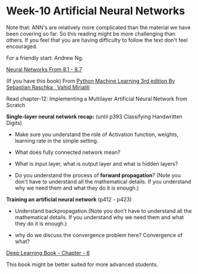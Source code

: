 # Week-10 Artificial Neural Networks

Note that: ANN's are relatively more complicated than the material we have been covering so far. So this reading might be more challenging than others. If you feel that you are having difficulty to follow the text don't feel encouraged.


For a friendly start: Andrew Ng.

[Neural Networks From 8.1 - 8.7](https://www.youtube.com/playlist?list=PLLssT5z_DsK-h9vYZkQkYNWcItqhlRJLN)

(If you have this book) From [Python Machine Learning 3rd edition By Sebastian Raschka , Vahid Mirjalili](https://www.packtpub.com/product/python-machine-learning-third-edition/9781789955750)

Read chapter-12: Implementing a Multilayer Artificial Neural Network from Scratch

__Single-layer neural network recap:__ (until p393 Classifying Handwritten Digits)

- Make sure you understand the role of Activation function, weights, learning rate in the simple setting. 

- What does fully connected network mean?

- What is input layer, what is output layer and what is hidden layers?

- Do you understand the process of __forward propagation__? (Note you don't have to understand all the mathematical details. If you understand why we need them and what they do it is enough.)

__Training an artificial neural network__ (p412 - p423)

- Understand backpropagation.(Note you don't have to understand all the mathematical details. If you understand why we need them and what they do it is enough.)

- why do we discuss the convergence problem here? Convergence of what? 


[Deep Learning Book - Chapter - 6 ](https://www.deeplearningbook.org/contents/mlp.html)

This book might be better suited for more advanced students. 

